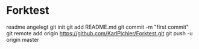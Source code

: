 # Forktest
readme angelegt
git init
git add README.md
git commit -m "first commit"
git remote add origin https://github.com/KarlPichler/Forktest.git
git push -u origin master
